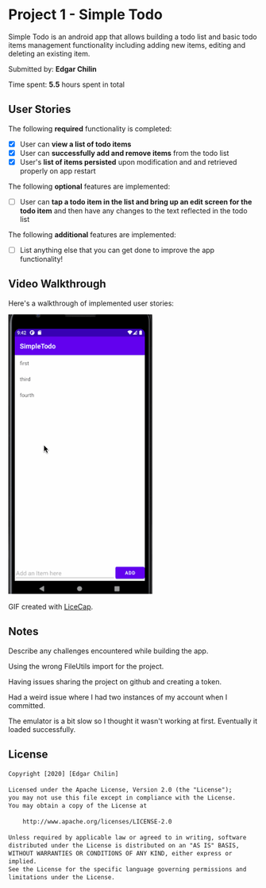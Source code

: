# Project 1 - Simple Todo

Simple Todo is an android app that allows building a todo list and basic todo items management functionality including adding new items, editing and deleting an existing item.

Submitted by: **Edgar Chilin**

Time spent: **5.5** hours spent in total

## User Stories

The following **required** functionality is completed:

- [x] User can **view a list of todo items**
- [x] User can **successfully add and remove items** from the todo list
- [x] User's **list of items persisted** upon modification and and retrieved properly on app restart

The following **optional** features are implemented:

- [ ] User can **tap a todo item in the list and bring up an edit screen for the todo item** and then have any changes to the text reflected in the todo list

The following **additional** features are implemented:

- [ ] List anything else that you can get done to improve the app functionality!

## Video Walkthrough

Here's a walkthrough of implemented user stories:

<img src='walkthrough.gif' title='Video Walkthrough' width='' alt='Video Walkthrough' />

GIF created with [LiceCap](http://www.cockos.com/licecap/).

## Notes

Describe any challenges encountered while building the app.

Using the wrong FileUtils import for the project.

Having issues sharing the project on github and creating a token.

Had a weird issue where I had two instances of my account when I committed. 

The emulator is a bit slow so I thought it wasn't working at first.
Eventually it loaded successfully.

## License

    Copyright [2020] [Edgar Chilin]

    Licensed under the Apache License, Version 2.0 (the "License");
    you may not use this file except in compliance with the License.
    You may obtain a copy of the License at

        http://www.apache.org/licenses/LICENSE-2.0

    Unless required by applicable law or agreed to in writing, software
    distributed under the License is distributed on an "AS IS" BASIS,
    WITHOUT WARRANTIES OR CONDITIONS OF ANY KIND, either express or implied.
    See the License for the specific language governing permissions and
    limitations under the License.
